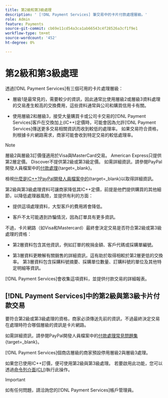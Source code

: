 ```yaml
---
title: 第2級和第3級處理
description: ' [!DNL Payment Services] 筆交易中的卡片付款處理層級。'
role: Admin
feature: Payments
source-git-commit: cb69e11cd54a3ca1ab66543c4f28526a3cf1f9e1
workflow-type: tm+mt
source-wordcount: '452'
ht-degree: 0%

---
```


# 第2級和第3級處理

透過[!DNL Payment Services]有三個可用的卡片處理層級：

* 層級1是最常見的，需要較少的資訊，因此通常比使用層級2或層級3資料處理的交易產生較高的交換費用，這些資料通常與公司和購買信用卡有關。

* 使用層級2和層級3，接受大量購買卡或公司卡交易的[!DNL Payment Services]客戶在交換加上(IC++)定價時，可能會因為允許[!DNL Payment Services]傳送更多交易相關資訊而收到較低的處理率。 如果交易符合資格，則根據卡片網路需求，商家可能會收到特定交易的較低處理率。

>[!NOTE]
>
>層級2與層級3訂價僅適用於Visa與MasterCard交易。 American Express只提供第2層定價。 Discover不提供第2級或第3級定價。 如需詳細資訊，請參閱PayPal開發人員檔案中的[付款處理](https://developer.paypal.com/docs/checkout/advanced/processing/){target=_blank}。

檢視[什麼是IC++?PayPal開發人員檔案中的](https://www.paypal.com/us/brc/article/what-is-interchange-plus-plus){target=_blank}以取得詳細資訊。

第2級與第3級處理資料可讓商家降低其IC++定價，前提是他們提供購買的其他細節，以降低處理器風險，並提供有利的方面：

* 提供這項處理資料，大型客戶的費用將會降低。

* 客戶不太可能遇到詐騙情況，因為訂單具有更多資訊。

不過，卡片網路（如Visa和Mastercard）最終會決定交易是否符合第2級或第3級處理的資格：

* 第2層資料包含其他資訊，例如訂單的稅捐金額、客戶代碼或採購單編號。

* 第3層資料更瞭解有關銷售的詳細資訊，這有助於取得相較於第2層更低的交換率。 第3層資料包含採購料號摘要、採購單位數量、訂購料號的單位及其他特定明細等資訊。

[!DNL Payment Services]會收集這項資料，並提供付款交易的詳細報表。

## [!DNL Payment Services]中的第2級與第3級卡片付款交易

要符合第2級或第3級處理的資格，商家必須傳送先前的資訊，不過最終決定交易在處理時符合哪個層級的資訊是卡片網路。

如需詳細資訊，請參閱PayPal開發人員檔案中的[付款處理常見問題集](https://www.paypal.com/us/cshelp/article/ts2278?_ga=1.131773126.875104296.1712843492){target=_blank}。

[!DNL Payment Services]個商店層級的商家預設停用層級2與層級3處理。

如果您已使用IC++訂價，便可使用第2級與第3級處理。 若要啟用此功能，您可以透過[命令列介面(CLI](configure-cli.md))執行此操作。

>[!IMPORTANT]
>
>如有任何問題，請洽詢您的[!DNL Payment Services]帳戶管理員。

